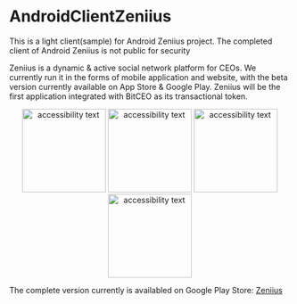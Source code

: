 # AndroidClientZeniius
This is a light client(sample) for Android Zeniius project. The completed client of Android Zeniius is not public for security

Zeniius is a dynamic & active social network platform for CEOs. We currently run it in the forms of mobile application and website, with the beta version currently available on App Store & Google Play. Zeniius will be the first application integrated with BitCEO as its transactional token.

<p align="center">
   <img src="https://lh5.googleusercontent.com/2yEUklbOioxBjUvO_2XejWmTu8fXRFC2kk-NSq_8FnL6UFeOUTxvoh7r3HW3ycVXHS6g75FekxvVyD1RJm7u=w2816-h1338-rw" width="150" alt="accessibility text">
  
  <img src="https://lh5.googleusercontent.com/WGaEXGLOYRzpZXucoifHuz0gItzSsDQd_JtdTDDRM8W-nIkHp685KHFjZYzC4S1CABOtCCcFelCz5Gb08gu_=w2816-h1338-rw" width="150" alt="accessibility text">
  
   <img src="https://lh3.googleusercontent.com/TtogArs-fAW2EZ6K1tJD2mRP-BTsubOfCe8P6SP3ywJ7_08hP6Y6SNAD5GojP1eIdA6R1RDonGVJYGmk16U4=w2816-h1338-rw" width="150" alt="accessibility text">
    <img src="https://lh5.googleusercontent.com/ZzhrdWmE7BESD0Ywnldf9mPdHG_zZMRfFf7kemLSs1W-V8kDFv7EFcP9laWr4dDihv37pQPZXuA10AQUSvY2=w2816-h1338-rw" width="150" alt="accessibility text">
    
</p>
The complete version currently is availabled on Google Play Store: <a href="https://play.google.com/store/apps/details?id=com.atom.zeniius">Zeniius</a> 
